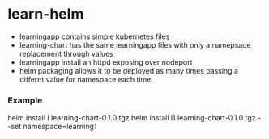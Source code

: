 # learn-helm

* learningapp contains simple kubernetes files 
* learning-chart has the same learningapp files with only a namepsace replacement through values  
* learningapp install an httpd exposing over nodeport
* helm packaging allows it to be deployed as many times passing a differnt value for namespace each time

### Example

helm install l learning-chart-0.1.0.tgz 
helm install l1 learning-chart-0.1.0.tgz --set namespace=learning1